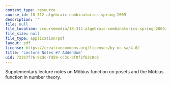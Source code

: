 ```yaml
---
content_type: resource
course_id: 18-312-algebraic-combinatorics-spring-2009
description: ''
file: null
file_location: /coursemedia/18-312-algebraic-combinatorics-spring-2009/723b7f769cdcfd59cc3cbf0f2f62c8c8_MIT18_312S09_lec07_Mobius.pdf
file_size: null
file_type: application/pdf
layout: pdf
license: https://creativecommons.org/licenses/by-nc-sa/4.0/
title: 'Lecture Notes #7 Addendum'
uid: 723b7f76-9cdc-fd59-cc3c-bf0f2f62c8c8
---
```

Supplementary lecture notes on Möbius function on posets and the Möbius function in number theory.
